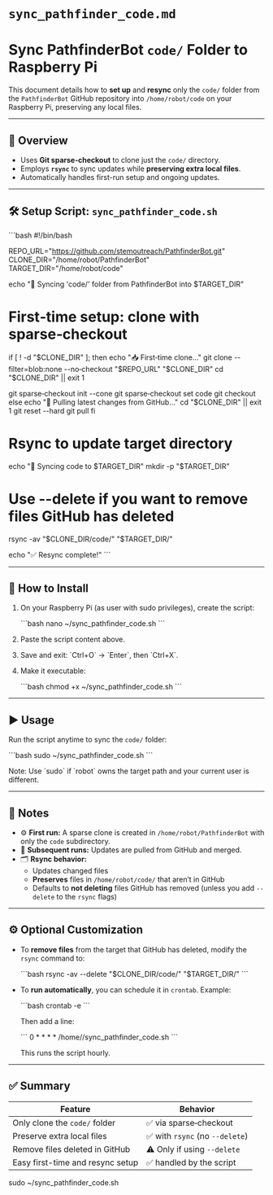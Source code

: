# `sync_pathfinder_code.md`

# Sync PathfinderBot `code/` Folder to Raspberry Pi

This document details how to **set up** and **resync** only the `code/` folder from the `PathfinderBot` GitHub repository into `/home/robot/code` on your Raspberry Pi, preserving any local files.

---

## 🎯 Overview

- Uses **Git sparse‑checkout** to clone just the `code/` directory.
- Employs **`rsync`** to sync updates while **preserving extra local files**.
- Automatically handles first-run setup and ongoing updates.

---

## 🛠️ Setup Script: `sync_pathfinder_code.sh`

\`\`\`bash
#!/bin/bash

REPO_URL="https://github.com/stemoutreach/PathfinderBot.git"
CLONE_DIR="/home/robot/PathfinderBot"
TARGET_DIR="/home/robot/code"

echo "🔄 Syncing 'code/' folder from PathfinderBot into $TARGET_DIR"

# First‑time setup: clone with sparse‑checkout
if [ ! -d "$CLONE_DIR" ]; then
  echo "📥 First‑time clone..."
  git clone --filter=blob:none --no‑checkout "$REPO_URL" "$CLONE_DIR"
  cd "$CLONE_DIR" || exit 1

  git sparse‑checkout init --cone
  git sparse‑checkout set code
  git checkout
else
  echo "🔁 Pulling latest changes from GitHub..."
  cd "$CLONE_DIR" || exit 1
  git reset --hard
  git pull
fi

# Rsync to update target directory
echo "📂 Syncing code to $TARGET_DIR"
mkdir -p "$TARGET_DIR"

# Use --delete if you want to remove files GitHub has deleted
rsync -av "$CLONE_DIR/code/" "$TARGET_DIR/"

echo "✅ Resync complete!"
\`\`\`

---

## 🚀 How to Install

1. On your Raspberry Pi (as user with sudo privileges), create the script:

   \`\`\`bash
   nano ~/sync_pathfinder_code.sh
   \`\`\`

2. Paste the script content above.
3. Save and exit: \`Ctrl+O\` → \`Enter\`, then \`Ctrl+X\`.
4. Make it executable:

   \`\`\`bash
   chmod +x ~/sync_pathfinder_code.sh
   \`\`\`

---

## ▶️ Usage

Run the script anytime to sync the `code/` folder:

\`\`\`bash
sudo ~/sync_pathfinder_code.sh
\`\`\`

Note: Use \`sudo\` if \`robot\` owns the target path and your current user is different.

---

## 📌 Notes

- ⚙️ **First run:** A sparse clone is created in `/home/robot/PathfinderBot` with only the `code` subdirectory.
- 🔄 **Subsequent runs:** Updates are pulled from GitHub and merged.
- 🗂️ **Rsync behavior:**  
  - Updates changed files  
  - **Preserves** files in `/home/robot/code/` that aren’t in GitHub  
  - Defaults to **not deleting** files GitHub has removed (unless you add `--delete` to the `rsync` flags)

---

## ⚙️ Optional Customization

- To **remove files** from the target that GitHub has deleted, modify the `rsync` command to:

  \`\`\`bash
  rsync -av --delete "$CLONE_DIR/code/" "$TARGET_DIR/"
  \`\`\`

- To **run automatically**, you can schedule it in `crontab`. Example:

  \`\`\`bash
  crontab -e
  \`\`\`

  Then add a line:

  \`\`\`
  0 * * * * /home/<user>/sync_pathfinder_code.sh
  \`\`\`

  This runs the script hourly.

---

## ✅ Summary

| Feature                          | Behavior                          |
|----------------------------------|-----------------------------------|
| Only clone the `code/` folder    | ✅ via sparse‑checkout             |
| Preserve extra local files       | ✅ with `rsync` (no `--delete`)   |
| Remove files deleted in GitHub   | ⚠️ Only if using `--delete`       |
| Easy first-time and resync setup | ✅ handled by the script           |


sudo ~/sync_pathfinder_code.sh

